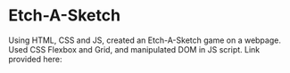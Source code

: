 # Etch-A-Sketch

Using HTML, CSS and JS, created an Etch-A-Sketch game on a webpage. Used CSS Flexbox and Grid, and manipulated DOM in JS script.
Link provided here: 
